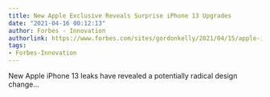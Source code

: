 ```yaml
---
title: New Apple Exclusive Reveals Surprise iPhone 13 Upgrades
date: "2021-04-16 00:12:13"
author: Forbes - Innovation
authorlink: https://www.forbes.com/sites/gordonkelly/2021/04/15/apple-iphone-13-pro-max-design-camera-release-upgrade-iphone-12-pro-max/
tags:
- Forbes-Innovation
---
```

New Apple iPhone 13 leaks have revealed a potentially radical design change...